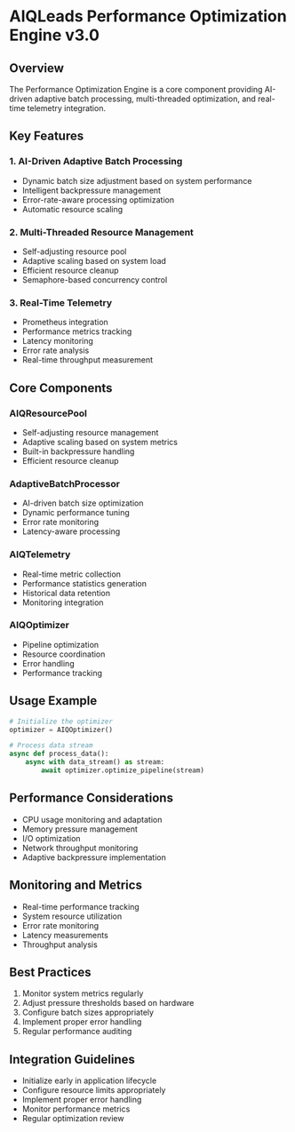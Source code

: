 # AIQLeads Performance Optimization Engine v3.0

## Overview
The Performance Optimization Engine is a core component providing AI-driven adaptive batch processing, multi-threaded optimization, and real-time telemetry integration.

## Key Features

### 1. AI-Driven Adaptive Batch Processing
- Dynamic batch size adjustment based on system performance
- Intelligent backpressure management
- Error-rate-aware processing optimization
- Automatic resource scaling

### 2. Multi-Threaded Resource Management
- Self-adjusting resource pool
- Adaptive scaling based on system load
- Efficient resource cleanup
- Semaphore-based concurrency control

### 3. Real-Time Telemetry
- Prometheus integration
- Performance metrics tracking
- Latency monitoring
- Error rate analysis
- Real-time throughput measurement

## Core Components

### AIQResourcePool
- Self-adjusting resource management
- Adaptive scaling based on system metrics
- Built-in backpressure handling
- Efficient resource cleanup

### AdaptiveBatchProcessor
- AI-driven batch size optimization
- Dynamic performance tuning
- Error rate monitoring
- Latency-aware processing

### AIQTelemetry
- Real-time metric collection
- Performance statistics generation
- Historical data retention
- Monitoring integration

### AIQOptimizer
- Pipeline optimization
- Resource coordination
- Error handling
- Performance tracking

## Usage Example

```python
# Initialize the optimizer
optimizer = AIQOptimizer()

# Process data stream
async def process_data():
    async with data_stream() as stream:
        await optimizer.optimize_pipeline(stream)
```

## Performance Considerations
- CPU usage monitoring and adaptation
- Memory pressure management
- I/O optimization
- Network throughput monitoring
- Adaptive backpressure implementation

## Monitoring and Metrics
- Real-time performance tracking
- System resource utilization
- Error rate monitoring
- Latency measurements
- Throughput analysis

## Best Practices
1. Monitor system metrics regularly
2. Adjust pressure thresholds based on hardware
3. Configure batch sizes appropriately
4. Implement proper error handling
5. Regular performance auditing

## Integration Guidelines
- Initialize early in application lifecycle
- Configure resource limits appropriately
- Implement proper error handling
- Monitor performance metrics
- Regular optimization review

